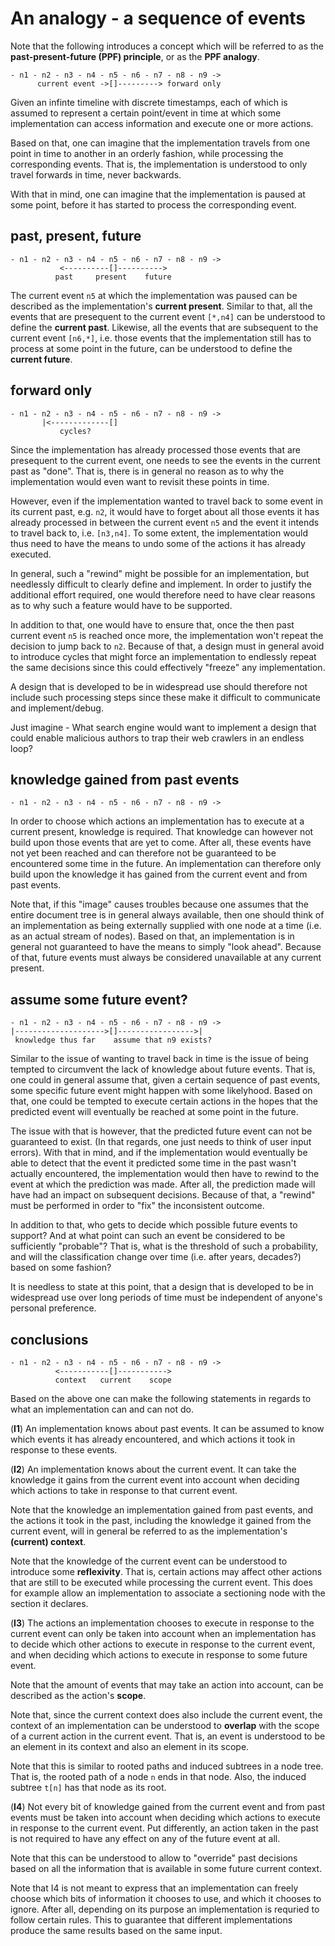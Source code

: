 
<!-- ======================================================================= -->
# An analogy - a sequence of events

Note that the following introduces a concept which will be referred to
as the **past-present-future (PPF) principle**, or as the **PPF analogy**.

```
- n1 - n2 - n3 - n4 - n5 - n6 - n7 - n8 - n9 ->
      current event ->[]---------> forward only
```

Given an infinte timeline with discrete timestamps, each of which is assumed
to represent a certain point/event in time at which some implementation can
access information and execute one or more actions.

Based on that, one can imagine that the implementation travels from one point
in time to another in an orderly fashion, while processing the corresponding
events. That is, the implementation is understood to only travel forwards in
time, never backwards.

With that in mind, one can imagine that the implementation is paused at some
point, before it has started to process the corresponding event.

<!-- ======================================================================= -->
## past, present, future

```
- n1 - n2 - n3 - n4 - n5 - n6 - n7 - n8 - n9 ->
           <----------[]---------->
          past     present    future
```

The current event `n5` at which the implementation was paused can be described
as the implementation's **current present**. Similar to that, all the events
that are presequent to the current event `[*,n4]` can be understood to define
the **current past**. Likewise, all the events that are subsequent to the
current event `[n6,*]`, i.e. those events that the implementation still has
to process at some point in the future, can be understood to define the
**current future**.

<!-- ======================================================================= -->
## forward only

```
- n1 - n2 - n3 - n4 - n5 - n6 - n7 - n8 - n9 ->
       |<-------------[]
           cycles?
```

Since the implementation has already processed those events that are presequent
to the current event, one needs to see the events in the current past as "done".
That is, there is in general no reason as to why the implementation would even
want to revisit these points in time.

However, even if the implementation wanted to travel back to some event in its
current past, e.g. `n2`, it would have to forget about all those events it has
already processed in between the current event `n5` and the event it intends to
travel back to, i.e. `[n3,n4]`. To some extent, the implementation would thus
need to have the means to undo some of the actions it has already executed.

In general, such a "rewind" might be possible for an implementation, but
needlessly difficult to clearly define and implement. In order to justify
the additional effort required, one would therefore need to have clear
reasons as to why such a feature would have to be supported.

In addition to that, one would have to ensure that, once the then past current
event `n5` is reached once more, the implementation won't repeat the decision
to jump back to `n2`. Because of that, a design must in general avoid to
introduce cycles that might force an implementation to endlessly repeat the
same decisions since this could effectively "freeze" any implementation.

A design that is developed to be in widespread use should therefore not include
such processing steps since these make it difficult to communicate and
implement/debug.

Just imagine - What search engine would want to implement a design that could
enable malicious authors to trap their web crawlers in an endless loop?

<!-- ======================================================================= -->
## knowledge gained from past events

```
- n1 - n2 - n3 - n4 - n5 - n6 - n7 - n8 - n9 ->
```

In order to choose which actions an implementation has to execute at a current
present, knowledge is required. That knowledge can however not build upon those
events that are yet to come. After all, these events have not yet been reached
and can therefore not be guaranteed to be encountered some time in the future.
An implementation can therefore only build upon the knowledge it has gained
from the current event and from past events.

Note that, if this "image" causes troubles because one assumes that the entire
document tree is in general always available, then one should think of an
implementation as being externally supplied with one node at a time (i.e. as
an actual stream of nodes). Based on that, an implementation is in general not
guaranteed to have the means to simply "look ahead". Because of that, future
events must always be considered unavailable at any current present.

<!-- ======================================================================= -->
## assume some future event?

```
- n1 - n2 - n3 - n4 - n5 - n6 - n7 - n8 - n9 ->
|-------------------->[]----------------->|
 knowledge thus far    assume that n9 exists?
```

Similar to the issue of wanting to travel back in time is the issue of being
tempted to circumvent the lack of knowledge about future events. That is, one
could in general assume that, given a certain sequence of past events, some
specific future event might happen with some likelyhood. Based on that, one
could be tempted to execute certain actions in the hopes that the predicted
event will eventually be reached at some point in the future.

The issue with that is however, that the predicted future event can not be
guaranteed to exist. (In that regards, one just needs to think of user input
errors). With that in mind, and if the implementation would eventually be able
to detect that the event it predicted some time in the past wasn't actually
encountered, the implementation would then have to rewind to the event at which
the prediction was made. After all, the prediction made will have had an impact
on subsequent decisions. Because of that, a "rewind" must be performed in order
to "fix" the inconsistent outcome.

In addition to that, who gets to decide which possible future events to support?
And at what point can such an event be considered to be sufficiently "probable"?
That is, what is the threshold of such a probability, and will the classification
change over time (i.e. after years, decades?) based on some fashion?

It is needless to state at this point, that a design that is developed to be
in widespread use over long periods of time must be independent of anyone's
personal preference.

<!-- ======================================================================= -->
## conclusions

```
- n1 - n2 - n3 - n4 - n5 - n6 - n7 - n8 - n9 ->
          <-----------[]----------->
          context   current    scope
```

Based on the above one can make the following statements in regards to what
an implementation can and can not do.

(**I1**) An implementation knows about past events. It can be assumed to know
which events it has already encountered, and which actions it took in response
to these events.

(**I2**) An implementation knows about the current event. It can take the
knowledge it gains from the current event into account when deciding which
actions to take in response to that current event.

Note that the knowledge an implementation gained from past events, and the
actions it took in the past, including the knowledge it gained from the
current event, will in general be referred to as the implementation's
**(current) context**.

Note that the knowledge of the current event can be understood to introduce
some **reflexivity**. That is, certain actions may affect other actions that
are still to be executed while processing the current event. This does for
example allow an implementation to associate a sectioning node with the
section it declares.

(**I3**) The actions an implementation chooses to execute in response to the
current event can only be taken into account when an implementation has to
decide which other actions to execute in response to the current event, and
when deciding which actions to execute in response to some future event.

Note that the amount of events that may take an action into account, can be
described as the action's **scope**.

Note that, since the current context does also include the current event, the
context of an implementation can be understood to **overlap** with the scope
of a current action in the current event. That is, an event is understood to
be an element in its context and also an element in its scope.

Note that this is similar to rooted paths and induced subtrees in a node tree.
That is, the rooted path of a node `n` ends in that node. Also, the induced
subtree `t[n]` has that node as its root.

(**I4**) Not every bit of knowledge gained from the current event and from
past events must be taken into account when deciding which actions to execute
in response to the current event. Put differently, an action taken in the past
is not required to have any effect on any of the future event at all.

Note that this can be understood to allow to "override" past decisions based
on all the information that is available in some future current context.

Note that I4 is not meant to express that an implementation can freely choose
which bits of information it chooses to use, and which it chooses to ignore.
After all, depending on its purpose an implementation is requried to follow
certain rules. This to guarantee that different implementations produce the
same results based on the same input.
